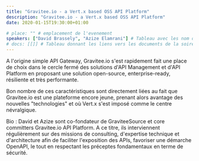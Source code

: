 ```yaml
---
title: "Gravitee.io - a Vert.x based OSS API Platform"
description: "Gravitee.io - a Vert.x based OSS API Platform"
date: 2020-01-15T19:30:00+01:00

# place: "" # emplacement de l'evenement
speakers: ["David Brassely", "Azize Elamrani"] # Tableau avec les nom des speakers entre " et séparé par des ,
# docs: [[]] # Tableau donnant les liens vers les documents de la soirée hors affiche - exemple : [["L'inauguration","http://toursjug.cloud.xwiki.com/xwiki/bin/download/Meetings/20080409/InaugurationToursJUG.pdf"], ["Unitils et Selenium","Unitils-Selenium.pdf"]]
---
```

A l'origine simple API Gateway, Gravitee.io s'est rapidement fait une place de choix dans le cercle fermé des solutions
d'API Management et d'API Platform en proposant une solution open-source, enterprise-ready, résiliente et très performante.
<!--more-->
Bon nombre de ces caractéristiques sont directement liées au fait que Gravitee.io est une plateforme encore jeune, prenant alors
avantage des nouvelles "technologies" et où Vert.x s'est imposé comme le centre névralgique.

Bio : David et Azize sont co-fondateur de GraviteeSource et core committers Gravitee.io API Platform. A ce titre, ils interviennent régulièrement sur des missions de consulting, d'expertise technique et d'architecture afin de faciliter l'exposition des APIs, favoriser une démarche OpenAPI, le tout en respectant les préceptes fondamentaux en terme de sécurité.